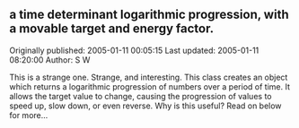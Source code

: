 ## a time determinant logarithmic progression, with a movable target and energy factor.

Originally published: 2005-01-11 00:05:15
Last updated: 2005-01-11 08:20:00
Author: S W

This is a strange one. Strange, and interesting. This class creates an object which returns a logarithmic progression of numbers over a period of time. It allows the target value to change, causing the progression of values to speed up, slow down, or even reverse. Why is this useful? Read on below for more...